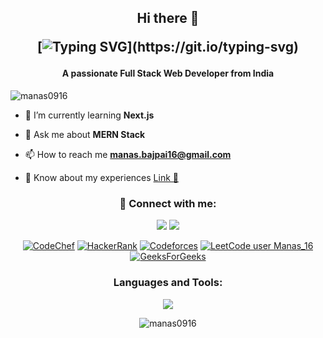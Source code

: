 <h2 align="center">Hi there 👋

[![Typing SVG](https://readme-typing-svg.demolab.com?font=Fira+Code&pause=1000&color=20C20E&multiline=true&width=560&lines=Hello+this+is+Manas%2C+Welcome+to+my+Github+page.)](https://git.io/typing-svg)
</h2>

<h4 align="center">A passionate Full Stack Web Developer from India</h4>

<p align="left"> <img src="https://komarev.com/ghpvc/?username=manas0916&label=Profile%20views&color=0e75b6&style=flat" alt="manas0916" /> </p>

- 🌱 I’m currently learning **Next.js**

- 💬 Ask me about **MERN Stack**

- 📫 How to reach me **manas.bajpai16@gmail.com**

- 📄 Know about my experiences [Link 🔗](https://drive.google.com/file/d/1Ms1Vt9ysMu04w2YPaHGviDwA7Tfv1FGk/view?usp=drivesdk)

<h3 align="center">🔗 Connect with me:</h3>
<p align="center">
  <a href="https://twitter.com/m_bajpai16" target="blank"><img src="https://skillicons.dev/icons?i=twitter&perline=10"></a>
  <a href="https://linkedin.com/in/manasbajpai" target="blank"><img src="https://skillicons.dev/icons?i=linkedin&perline=10"></a><br>
  <div align="center"
       
  <a href="https://www.codechef.com/users/manas_16" target="blank">![CodeChef](https://img.shields.io/badge/CodeChef-%23964B00.svg?style=for-the-badge&logo=CodeChef&logoColor=white)</a>
  <a href="https://www.hackerrank.com/manas_16" target="blank">![HackerRank](https://img.shields.io/badge/-Hackerrank-2EC866?style=for-the-badge&logo=HackerRank&logoColor=white)</a>
  <a href="https://codeforces.com/profile/manas_16" target="blank">![Codeforces](https://img.shields.io/badge/Codeforces-445f9d?style=for-the-badge&logo=Codeforces&logoColor=white)</a>
  <a href="https://www.leetcode.com/manas_16" target="blank">[![LeetCode user Manas_16](https://img.shields.io/badge/dynamic/json?style=for-the-badge&labelColor=black&color=%23ffa116&label=Leetcode&query=solvedOverTotal&url=https%3A%2F%2Fleetcode-badge.vercel.app%2Fapi%2Fusers%2FManas_16&logo=leetcode&logoColor=yellow)](https://leetcode.com/Manas_16/)</a>
  <a href="https://auth.geeksforgeeks.org/user/manas_16/practice" target="blank">![GeeksForGeeks](https://img.shields.io/badge/GeeksforGeeks-gray?style=for-the-badge&logo=geeksforgeeks&logoColor=35914c)</a>
  
  </div>
</p>

<h3 align="center">Languages and Tools:</h3>

<p align="center"> 
  <img src="https://skillicons.dev/icons?i=java,react,js,bootstrap,css,tailwind,discord,express,firebase,git,github,html,jquery,nextjs,mongodb,postman,nodejs,netlify,vscode&perline=9">
</p>
<p align="center"><img align="center" src="https://github-readme-stats.vercel.app/api/top-langs?username=manas0916&show_icons=true&locale=en&layout=compact" alt="manas0916" /></p>
